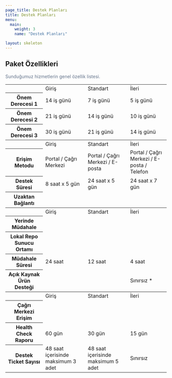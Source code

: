 ```yaml
---
page_title: Destek Planları
title: Destek Planları
menu:
  main:
    weight: 3
    name: "Destek Planları"

layout: skeleton
---
```


<div class="container pb-5 mb-2">
  <div class="row egitim-row">
    <div class="col-12 text-center mb-4">
        <h2>Paket Özellikleri</h2>
        <p style="color: #64748b">Sunduğumuz hizmetlerin genel özellik listesi.</p>
    </div>
    <div class="comparison-table">
        <table class="table table-bordered">
            <tbody id="summary" data-filter="target">
                <tr class="bg-secondary">
                    <th class="text-uppercase"></th>
                    <td><span class="text-dark font-weight-semibold">Giriş</span></td>
                    <td><span class="text-dark font-weight-semibold">Standart</span></td>
                    <td><span class="text-dark font-weight-semibold">İleri</span></td>
                </tr>
                <tr>
                    <th>Önem Derecesi 1</th>
                    <td>14 iş günü</td>
                    <td>7 iş günü</td>
                    <td>5 iş günü</td>
                </tr>
                <tr>
                    <th>Önem Derecesi 2</th>
                    <td>21 iş günü</td>
                    <td>14 iş günü</td>
                    <td>10 iş günü</td>
                </tr>
                <tr>
                    <th>Önem Derecesi 3</th>
                    <td>30 iş günü</td>
                    <td>21 iş günü</td>
                    <td>14 iş günü</td>
                </tr>
            </tbody>
            <tbody id="general" data-filter="target">
                <tr class="bg-secondary">
                    <th class="text-uppercase"></th>
                    <td><span class="text-dark font-weight-semibold">Giriş</span></td>
                    <td><span class="text-dark font-weight-semibold">Standart</span></td>
                    <td><span class="text-dark font-weight-semibold">İleri</span></td>
                </tr>
                <tr>
                    <th>Erişim Metodu</th>
                    <td>Portal / Çağrı Merkezi</td>
                    <td>Portal / Çağrı Merkezi / E-posta</td>
                    <td>Portal / Çağrı Merkezi / E-posta / Telefon</td>
                </tr>
                <tr>
                    <th>Destek Süresi</th>
                    <td>8 saat x 5 gün</td>
                    <td>24 saat x 5 gün</td>
                    <td>24 saat x 7 gün</td>
                </tr>
                <tr>
                    <th>Uzaktan Bağlantı</th>
                    <td><center><i class="fas fa-check"></i></center></td>
                    <td><center><i class="fas fa-check"></i></center></td>
                    <td><center><i class="fas fa-check"></i></center></td>
                </tr>
            </tbody>
            <tbody id="multimedia" data-filter="target">
                <tr class="bg-secondary">
                    <th class="text-uppercase"></th>
                    <td><span class="text-dark font-weight-semibold">Giriş</span></td>
                    <td><span class="text-dark font-weight-semibold">Standart</span></td>
                    <td><span class="text-dark font-weight-semibold">İleri</span></td>
                </tr>
                <tr>
                    <th>Yerinde Müdahale</th>
                    <td><center><i class="fas fa-times"></i></center></td>
                    <td><center><i class="fas fa-check"></i></center></td>
                    <td><center><i class="fas fa-check"></i></center></td>
                </tr>
                <tr>
                    <th>Lokal Repo Sunucu Ortamı</th>
                    <td><center><i class="fas fa-times"></i></center></td>
                    <td><center><i class="fas fa-times"></i></center></td>
                    <td><center><i class="fas fa-check"></i></center></td>
                </tr>
                <tr>
                    <th>Müdahale Süresi</th>
                    <td>24 saat</td>
                    <td>12 saat</td>
                    <td>4 saat</td>
                </tr>
                <tr>
                    <th>Açık Kaynak Ürün Desteği</th>
                    <td><center><i class="fas fa-times"></i></center></td>
                    <td><center><i class="fas fa-times"></i></center></td>
                    <td>Sınırsız *</td>
                </tr>
            </tbody>
            <tbody id="performance" data-filter="target">
                <tr class="bg-secondary">
                    <th class="text-uppercase"></th>
                    <td><span class="text-dark font-weight-semibold">Giriş</span></td>
                    <td><span class="text-dark font-weight-semibold">Standart</span></td>
                    <td><span class="text-dark font-weight-semibold">İleri</span></td>
                </tr>
                <tr>
                    <th>Çağrı Merkezi Erişim</th>
                    <td><center><i class="fas fa-check"></i></center></td>
                    <td><center><i class="fas fa-check"></i></center></td>
                    <td><center><i class="fas fa-check"></i></center></td>
                </tr>
                <tr>
                    <th>Health Check Raporu</th>
                    <td>60 gün</td>
                    <td>30 gün</td>
                    <td>15 gün</td>
                </tr>
                <tr>
                    <th>Destek Ticket Sayısı</th>
                    <td>48 saat içerisinde maksimum 3 adet</td>
                    <td>48 saat içerisinde maksimum 5 adet</td>
                    <td>Sınırsız</td>
                </tr>
            </tbody>
        </table>
    </div>
  </div>
</div>
